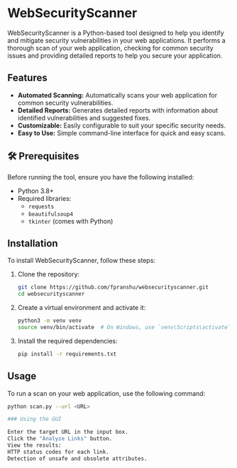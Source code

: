 # WebSecurityScanner

WebSecurityScanner is a Python-based tool designed to help you identify and mitigate security vulnerabilities in your web applications. It performs a thorough scan of your web application, checking for common security issues and providing detailed reports to help you secure your application.

## Features

- **Automated Scanning:** Automatically scans your web application for common security vulnerabilities.
- **Detailed Reports:** Generates detailed reports with information about identified vulnerabilities and suggested fixes.
- **Customizable:** Easily configurable to suit your specific security needs.
- **Easy to Use:** Simple command-line interface for quick and easy scans.

## 🛠 Prerequisites

Before running the tool, ensure you have the following installed:

- Python 3.8+  
- Required libraries:
  - `requests`
  - `beautifulsoup4`
  - `tkinter` (comes with Python)

## Installation

To install WebSecurityScanner, follow these steps:

1. Clone the repository:
    ```bash
    git clone https://github.com/fpranshu/websecurityscanner.git
    cd websecurityscanner
    ```

2. Create a virtual environment and activate it:
    ```bash
    python3 -m venv venv
    source venv/bin/activate  # On Windows, use `venv\Scripts\activate`
    ```

3. Install the required dependencies:
    ```bash
    pip install -r requirements.txt
    ```

## Usage

To run a scan on your web application, use the following command:

```bash
python scan.py --url <URL>

### Using the GUI

Enter the target URL in the input box.
Click the "Analyze Links" button.
View the results:
HTTP status codes for each link.
Detection of unsafe and obsolete attributes.
